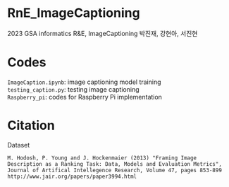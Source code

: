# RnE_ImageCaptioning
 2023 GSA informatics R&E, ImageCaptioning 박진재, 강현아, 서진현

# Codes
`ImageCaption.ipynb`: image captioning model training  
`testing_caption.py`: testing image captioning  
`Raspberry_pi`: codes for Raspberry Pi implementation  

# Citation
Dataset
```
M. Hodosh, P. Young and J. Hockenmaier (2013) "Framing Image Description as a Ranking Task: Data, Models and Evaluation Metrics", Journal of Artifical Intellegence Research, Volume 47, pages 853-899
http://www.jair.org/papers/paper3994.html
```
